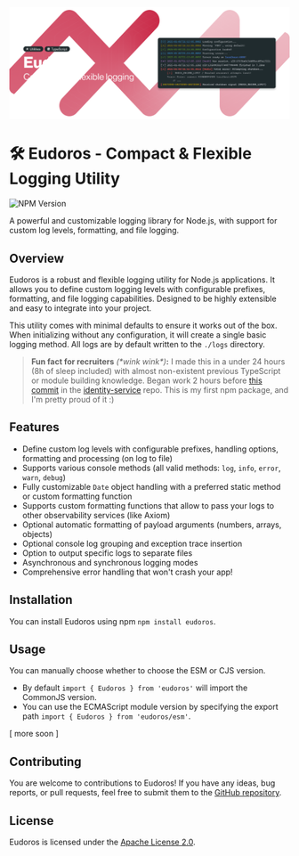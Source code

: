 ![Header](./header.png)

# 🛠️ Eudoros - Compact & Flexible Logging Utility

![NPM Version](https://img.shields.io/npm/v/eudoros?style=flat&logo=npm&logoColor=ffffff&logoSize=auto&labelColor=C61B3B&color=202B2E)

A powerful and customizable logging library for Node.js, with support for custom log levels, formatting, and file logging.

## Overview

Eudoros is a robust and flexible logging utility for Node.js applications. It allows you to define custom logging levels with configurable prefixes, formatting, and file logging capabilities. Designed to be highly extensible and easy to integrate into your project.

This utility comes with minimal defaults to ensure it works out of the box. When initializing without any configuration, it will create a single basic logging method. All logs are by default written to the `./logs` directory.

> **Fun fact for recruiters** _(\*wink wink\*)_**:** I made this in a under 24 hours (8h of sleep included) with almost non-existent previous TypeScript or module building knowledge. Began work 2 hours before [this commit](https://github.com/xwirkijowski/identity-service/commit/0e91c9fffa0513ed18597b3fe96c8d6949d24c5c) in the [identity-service](https://github.com/xwirkijowski/identity-service) repo. This is my first npm package, and I'm pretty proud of it :)

## Features

- Define custom log levels with configurable prefixes, handling options, formatting and processing (on log to file)
- Supports various console methods (all valid methods: `log`, `info`, `error`, `warn`, `debug`)
- Fully customizable `Date` object handling with a preferred static method or custom formatting function
- Supports custom formatting functions that allow to pass your logs to other observability services (like Axiom)
- Optional automatic formatting of payload arguments (numbers, arrays, objects)
- Optional console log grouping and exception trace insertion
- Option to output specific logs to separate files
- Asynchronous and synchronous logging modes
- Comprehensive error handling that won't crash your app!

## Installation

You can install Eudoros using npm `npm install eudoros`.

## Usage

You can manually choose whether to choose the ESM or CJS version.
- By default `import { Eudoros } from 'eudoros'` will import the CommonJS version.
- You can use the ECMAScript module version by specifying the export path `import { Eudoros } from 'eudoros/esm'`.

[ more soon ]

## Contributing

You are welcome to contributions to Eudoros! If you have any ideas, bug reports, or pull requests, feel free to submit them to the [GitHub repository](https://github.com/xwirkijowski/eudoros).

## License

Eudoros is licensed under the [Apache License 2.0](LICENSE).
